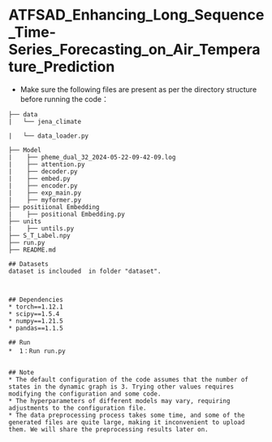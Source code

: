 # ATFSAD_Enhancing_Long_Sequence_Time-Series_Forecasting_on_Air_Temperature_Prediction

* Make sure the following files are present as per the directory structure before running the code：
```
├── data
|   └── jena_climate

|   └── data_loader.py

├── Model
|    ├── pheme_dual_32_2024-05-22-09-42-09.log
|    ├── attention.py
|    ├── decoder.py
|    ├── embed.py
|    ├── encoder.py
|    ├── exp_main.py
|    ├── myformer.py
├── positiional Embedding
|    ├── positional Embedding.py
├── units
|    ├── untils.py
├── S_T_Label.npy
├── run.py
├── README.md

## Datasets
dataset is inclouded  in folder "dataset".



## Dependencies
* torch==1.12.1
* scipy==1.5.4
* numpy==1.21.5
* pandas==1.1.5

## Run
*  1：Run run.py 


## Note
* The default configuration of the code assumes that the number of states in the dynamic graph is 3. Trying other values requires modifying the configuration and some code.
* The hyperparameters of different models may vary, requiring adjustments to the configuration file.
* The data preprocessing process takes some time, and some of the generated files are quite large, making it inconvenient to upload them. We will share the preprocessing results later on.









